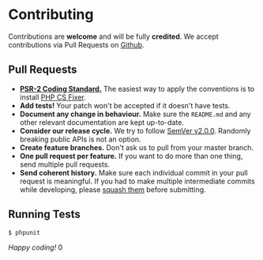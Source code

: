 # Contributing

Contributions are **welcome** and will be fully **credited**. We accept contributions via Pull Requests on [Github](https://github.com/convenia/revisionable).

## Pull Requests

- **[PSR-2 Coding Standard.](https://github.com/php-fig/fig-standards/blob/master/accepted/PSR-2-coding-style-guide.md)** The easiest way to apply the conventions is to install [PHP CS Fixer](https://github.com/FriendsOfPHP/PHP-CS-Fixer).
- **Add tests!** Your patch won't be accepted if it doesn't have tests.
- **Document any change in behaviour.** Make sure the `README.md` and any other relevant documentation are kept up-to-date.
- **Consider our release cycle.** We try to follow [SemVer v2.0.0](http://semver.org/). Randomly breaking public APIs is not an option.
- **Create feature branches.** Don't ask us to pull from your master branch.
- **One pull request per feature.** If you want to do more than one thing, send multiple pull requests.
- **Send coherent history.** Make sure each individual commit in your pull request is meaningful. If you had to make multiple intermediate commits while developing, please [squash them](http://www.git-scm.com/book/en/v2/Git-Tools-Rewriting-History#Changing-Multiple-Commit-Messages) before submitting.

## Running Tests

```bash
$ phpunit
```


*Happy coding!*
0
